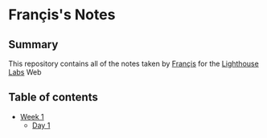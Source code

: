 # Françis's Notes

## Summary 

This repository contains all of the notes taken by [Françis](https://github.com/FrancisPV) for the [Lighthouse Labs](https://www.lighthouselabs.ca/) Web

## Table of contents

* [Week 1](/Week_1)
  * [Day 1](/Week_1/Day_1)

